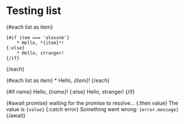 <script>
    import Child from './Child.svelte'
    let name = 'world';

    let list = [
        'item1',
        'item1',
        'item1',
        'item1',
        'item1'
    ]
</script>

# Testing list

{#each list as item}

    {#if item === 'alexxnb'}
        * Hello, *{item}*!
    {:else}
        * Hello, stranger!
    {/if}

{/each}

{#each list as item}
    * Hello, *{item}*!
{/each}


{#if name}
    Hello, *{name}*!
{:else}
    Hello, stranger!
{/if}

{#await promise}
	waiting for the promise to resolve...
{:then value}
	The value is `{value}`
{:catch error}
	Something went wrong: `{error.message}`
{/await}